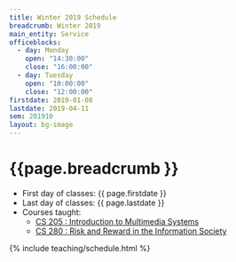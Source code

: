 ```yaml
---
title: Winter 2019 Schedule
breadcrumb: Winter 2019
main_entity: Service
officeblocks:
  - day: Monday
    open: "14:30:00"
    close: "16:00:00"
  - day: Tuesday
    open: "10:00:00"
    close: "12:00:00"
firstdate: 2019-01-08
lastdate: 2019-04-11
sem: 201910
layout: bg-image
---
```

# {{page.breadcrumb }}

<ul>
  <li>First day of classes: {{ page.firstdate }}</li>
	<li>Last day of classes: {{ page.lastdate }}</li>
	<li>Courses taught:
  	<ul>
      <li>
        <a href="{{"/teaching/CS-205/201910" | relative_url }}">
          CS 205 : Introduction to Multimedia Systems
        </a>
      </li>
      <li>
        <a href="{{"/teaching/CS-280/201910" | relative_url }}">
          CS 280 : Risk and Reward in the Information Society
        </a>
      </li>
  	</ul>
	</li>
</ul>

{% include teaching/schedule.html %}
